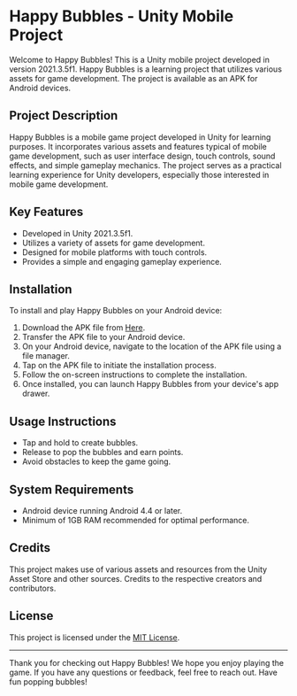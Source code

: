 # Happy Bubbles - Unity Mobile Project

Welcome to Happy Bubbles! This is a Unity mobile project developed in version 2021.3.5f1. Happy Bubbles is a learning project that utilizes various assets for game development. The project is available as an APK for Android devices.

## Project Description

Happy Bubbles is a mobile game project developed in Unity for learning purposes. It incorporates various assets and features typical of mobile game development, such as user interface design, touch controls, sound effects, and simple gameplay mechanics. The project serves as a practical learning experience for Unity developers, especially those interested in mobile game development.

## Key Features

- Developed in Unity 2021.3.5f1.
- Utilizes a variety of assets for game development.
- Designed for mobile platforms with touch controls.
- Provides a simple and engaging gameplay experience.

## Installation

To install and play Happy Bubbles on your Android device:

1. Download the APK file from [Here](https://drive.google.com/file/d/1S24kVabUC5dJIxZxf7WWyWdUiwbVAHOx/view?usp=sharing).
2. Transfer the APK file to your Android device.
3. On your Android device, navigate to the location of the APK file using a file manager.
4. Tap on the APK file to initiate the installation process.
5. Follow the on-screen instructions to complete the installation.
6. Once installed, you can launch Happy Bubbles from your device's app drawer.

## Usage Instructions

- Tap and hold to create bubbles.
- Release to pop the bubbles and earn points.
- Avoid obstacles to keep the game going.

## System Requirements

- Android device running Android 4.4 or later.
- Minimum of 1GB RAM recommended for optimal performance.

## Credits

This project makes use of various assets and resources from the Unity Asset Store and other sources. Credits to the respective creators and contributors.

## License

This project is licensed under the [MIT License](LICENSE).

---

Thank you for checking out Happy Bubbles! We hope you enjoy playing the game. If you have any questions or feedback, feel free to reach out. Have fun popping bubbles!
